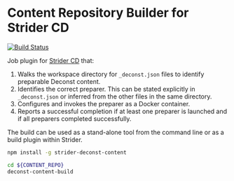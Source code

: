 # Content Repository Builder for Strider CD



[![Build Status](https://travis-ci.org/deconst/strider-deconst-content.svg?branch=master)](https://travis-ci.org/deconst/strider-deconst-content)

Job plugin for [Strider CD](https://github.com/Strider-CD/strider) that:

 1. Walks the workspace directory for `_deconst.json` files to identify preparable Deconst content.
 2. Identifies the correct preparer. This can be stated explicitly in `_deconst.json` or inferred from the other files in the same directory.
 3. Configures and invokes the preparer as a Docker container.
 4. Reports a successful completion if at least one preparer is launched and if all preparers completed successfully.

The build can be used as a stand-alone tool from the command line or as a build plugin within Strider.

```bash
npm install -g strider-deconst-content

cd ${CONTENT_REPO}
deconst-content-build
```
